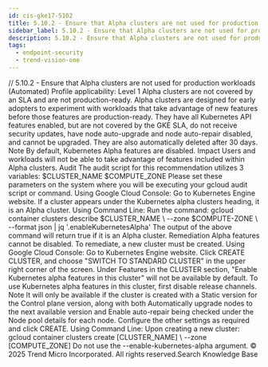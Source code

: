```yaml
---
id: cis-gke17-5102
title: 5.10.2 - Ensure that Alpha clusters are not used for production workloads (Automated)
sidebar_label: 5.10.2 - Ensure that Alpha clusters are not used for production workloads (Automated)
description: 5.10.2 - Ensure that Alpha clusters are not used for production workloads (Automated)
tags:
  - endpoint-security
  - trend-vision-one
---
```


/*<![CDATA[*/ $('#title').html($('meta[name=map-description]').attr('content')); /*]]>*/ 5.10.2 - Ensure that Alpha clusters are not used for production workloads (Automated) Profile applicability: Level 1 Alpha clusters are not covered by an SLA and are not production-ready. Alpha clusters are designed for early adopters to experiment with workloads that take advantage of new features before those features are production-ready. They have all Kubernetes API features enabled, but are not covered by the GKE SLA, do not receive security updates, have node auto-upgrade and node auto-repair disabled, and cannot be upgraded. They are also automatically deleted after 30 days. Note By default, Kubernetes Alpha features are disabled. Impact Users and workloads will not be able to take advantage of features included within Alpha clusters. Audit The audit script for this recommendation utilizes 3 variables: $CLUSTER_NAME $COMPUTE_ZONE Please set these parameters on the system where you will be executing your gcloud audit script or command. Using Google Cloud Console: Go to Kubernetes Engine website. If a cluster appears under the Kubernetes alpha clusters heading, it is an Alpha cluster. Using Command Line: Run the command: gcloud container clusters describe $CLUSTER_NAME \ --zone $COMPUTE-ZONE \ --format json | jq '.enableKubernetesAlpha' The output of the above command will return true if it is an Alpha cluster. Remediation Alpha features cannot be disabled. To remediate, a new cluster must be created. Using Google Cloud Console: Go to Kubernetes Engine website. Click CREATE CLUSTER, and choose "SWITCH TO STANDARD CLUSTER" in the upper right corner of the screen. Under Features in the CLUSTER section, "Enable Kubernetes alpha features in this cluster" will not be available by default. To use Kubernetes alpha features in this cluster, first disable release channels. Note It will only be available if the cluster is created with a Static version for the Control plane version, along with both Automatically upgrade nodes to the next available version and Enable auto-repair being checked under the Node pool details for each node. Configure the other settings as required and click CREATE. Using Command Line: Upon creating a new cluster: gcloud container clusters create [CLUSTER_NAME] \ --zone [COMPUTE_ZONE] Do not use the --enable-kubernetes-alpha argument. © 2025 Trend Micro Incorporated. All rights reserved.Search Knowledge Base
